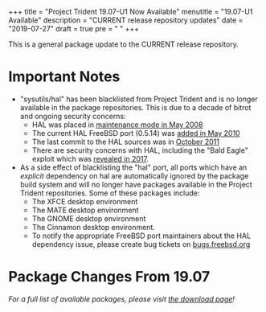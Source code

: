 +++
title = "Project Trident 19.07-U1 Now Available"
menutitle = "19.07-U1 Available"
description = "CURRENT release repository updates"
date = "2019-07-27"
draft = true
pre = "<i class='fa fa-wrench'></i>	"
+++

This is a general package update to the CURRENT release repository.

# Important Notes
* "sysutils/hal" has been blacklisted from Project Trident and is no longer available in the package repositories. This is due to a decade of bitrot and ongoing security concerns:
   * HAL was placed in [maintenance mode in May 2008](https://www.freedesktop.org/wiki/Software/hal/)
   * The current HAL FreeBSD port (0.5.14) was [added in May 2010](https://www.freshports.org/sysutils/hal)
   * The last commit to the HAL sources was in [October 2011](https://cgit.freedesktop.org/hal/log/)
   * There are security concerns with HAL, including the "Bald Eagle" exploit which was [revealed in 2017](https://wikileaks.org/ciav7p1/cms/page_9535850.html).
* As a side effect of blacklisting the "hal" port, all ports which have an *explicit* dependency on hal are automatically ignored by the package build system and will no longer have packages available in the Project Trident repositories. Some of these packages include:
   * The XFCE desktop environment
   * The MATE desktop environment
   * The GNOME desktop environment
   * The Cinnamon desktop environment.
   * To notify the appropriate FreeBSD port maintainers about the HAL dependency issue, please create bug tickets on [bugs.freebsd.org](https://bugs.freebsd.org)

# Package Changes From 19.07
*For a full list of available packages, please visit [the download page](/download)!*
